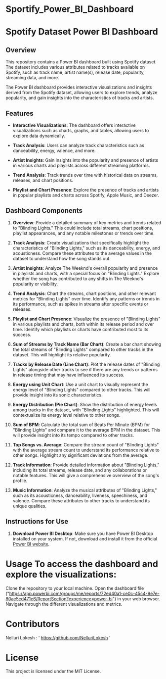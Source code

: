 # Sportify_Power_BI_Dashboard

# Spotify Dataset Power BI Dashboard

## Overview

This repository contains a Power BI dashboard built using Spotify dataset. The dataset includes various attributes related to tracks available on Spotify, such as track name, artist name(s), release date, popularity, streaming data, and more.

The Power BI dashboard provides interactive visualizations and insights derived from the Spotify dataset, allowing users to explore trends, analyze popularity, and gain insights into the characteristics of tracks and artists.

## Features

- **Interactive Visualizations**: The dashboard offers interactive visualizations such as charts, graphs, and tables, allowing users to explore data dynamically.
  
- **Track Analysis**: Users can analyze track characteristics such as danceability, energy, valence, and more.
  
- **Artist Insights**: Gain insights into the popularity and presence of artists in various charts and playlists across different streaming platforms.
  
- **Trend Analysis**: Track trends over time with historical data on streams, releases, and chart positions.
  
- **Playlist and Chart Presence**: Explore the presence of tracks and artists in popular playlists and charts across Spotify, Apple Music, and Deezer.

## Dashboard Components

1. **Overview**:
  Provide a detailed summary of key metrics and trends related to "Blinding Lights." This could include total streams, chart positions, playlist appearances, and any notable milestones or trends over time.

3. **Track Analysis**:
    Create visualizations that specifically highlight the characteristics of "Blinding Lights," such as its danceability, energy, and acousticness. Compare these attributes to the average values in the dataset to understand how the song stands out.

5. **Artist Insights**:
     Analyze The Weeknd's overall popularity and presence in playlists and charts, with a special focus on "Blinding Lights." Explore whether the song has contributed to any shifts in The Weeknd's popularity or visibility.

7. **Trend Analysis**:
   Chart the streams, chart positions, and other relevant metrics for "Blinding Lights" over time. Identify any patterns or trends in its performance, such as spikes in streams after specific events or releases.

8. **Playlist and Chart Presence**:
   Visualize the presence of "Blinding Lights" in various playlists and charts, both within its release period and over time. Identify which playlists or charts have contributed most to its success.

9. **Sum of Streams by Track Name (Bar Chart)**:
      Create a bar chart showing the total streams of "Blinding Lights" compared to other tracks in the dataset. This will highlight its relative popularity.

11. **Tracks by Release Date (Line Chart)**:
      Plot the release dates of "Blinding Lights" alongside other tracks to see if there are any trends or patterns in release timing that may have influenced its success.

13. **Energy using Unit Chart**:
    Use a unit chart to visually represent the energy level of "Blinding Lights" compared to other tracks. This will provide insight into its sonic characteristics.

15. **Energy Distribution (Pie Chart)**:
    Show the distribution of energy levels among tracks in the dataset, with "Blinding Lights" highlighted. This will contextualize its energy level relative to other songs.

17. **Sum of BPM**:
     Calculate the total sum of Beats Per Minute (BPM) for "Blinding Lights" and compare it to the average BPM in the dataset. This will provide insight into its tempo compared to other tracks.

19. **Top Songs vs. Average**:
      Compare the stream count of "Blinding Lights" with the average stream count to understand its performance relative to other songs. Highlight any significant deviations from the average.

21. **Track Information**:
    Provide detailed information about "Blinding Lights," including its total streams, release date, and any collaborations or notable features. This will give a comprehensive overview of the song's profile.

23. **Music Information**:
      Analyze the musical attributes of "Blinding Lights," such as its acousticness, danceability, liveness, speechiness, and valence. Compare these attributes to other tracks to understand its unique qualities.

## Instructions for Use

1. **Download Power BI Desktop**: Make sure you have Power BI Desktop installed on your system. If not, download and install it from the official [Power BI website](https://powerbi.microsoft.com/).




# Usage To access the dashboard and explore the visualizations:
Clone the repository to your local machine.
Open the dashboard file ("https://app.powerbi.com/groups/me/reports/72ed40a1-ce0c-45c4-9e7e-80ae5cd471e6/ReportSection?experience=power-bi") in your web browser.
Navigate through the different visualizations and metrics.

# Contributors
Nelluri Lokesh : ' https://github.com/NelluriLokesh '
# License
This project is licensed under the MIT License.
